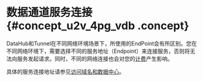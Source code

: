 # 数据通道服务连接 {#concept_u2v_4pg_vdb .concept}

DataHub和Tunnel在不同网络环境场景下，所使用的EndPoint会有所区别。您在不同网络环境下，需要选择不同的服务地址（Endpoint）来连接服务，否则将无法向服务发起请求。同时，不同的网络连接也会对您的[计费](../../../../cn.zh-CN/产品定价/计量计费说明.md#)产生影响。

具体的服务连接地址请参见[访问域名和数据中心](../../../../cn.zh-CN/准备工作/访问域名和数据中心.md#)。

